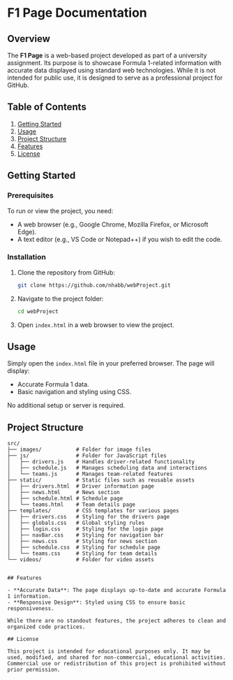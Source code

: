 # F1 Page Documentation

## Overview

The **F1 Page** is a web-based project developed as part of a university assignment. Its purpose is to showcase Formula 1-related information with accurate data displayed using standard web technologies. While it is not intended for public use, it is designed to serve as a professional project for GitHub.

## Table of Contents

1. [Getting Started](#getting-started)
2. [Usage](#usage)
3. [Project Structure](#project-structure)
4. [Features](#features)
5. [License](#license)

## Getting Started

### Prerequisites

To run or view the project, you need:

- A web browser (e.g., Google Chrome, Mozilla Firefox, or Microsoft Edge).
- A text editor (e.g., VS Code or Notepad++) if you wish to edit the code.

### Installation

1. Clone the repository from GitHub:
   ```bash
   git clone https://github.com/nhabb/webProject.git
   ```
2. Navigate to the project folder:
   ```bash
   cd webProject
   ```
3. Open `index.html` in a web browser to view the project.

## Usage

Simply open the `index.html` file in your preferred browser. The page will display:

- Accurate Formula 1 data.
- Basic navigation and styling using CSS.

No additional setup or server is required.

## Project Structure

```
src/
├── images/           # Folder for image files
├── js/               # Folder for JavaScript files
│   ├── drivers.js    # Handles driver-related functionality
│   ├── schedule.js   # Manages scheduling data and interactions
│   └── teams.js      # Manages team-related features
├── static/           # Static files such as reusable assets
│   ├── drivers.html  # Driver information page
│   ├── news.html     # News section
│   ├── schedule.html # Schedule page
│   └── teams.html    # Team details page
├── templates/        # CSS templates for various pages
│   ├── drivers.css   # Styling for the drivers page
│   ├── globals.css   # Global styling rules
│   ├── login.css     # Styling for the login page
│   ├── navBar.css    # Styling for navigation bar
│   ├── news.css      # Styling for news section
│   ├── schedule.css  # Styling for schedule page
│   └── teams.css     # Styling for team details
└── videos/           # Folder for video assets


## Features

- **Accurate Data**: The page displays up-to-date and accurate Formula 1 information.
- **Responsive Design**: Styled using CSS to ensure basic responsiveness.

While there are no standout features, the project adheres to clean and organized code practices.

## License

This project is intended for educational purposes only. It may be used, modified, and shared for non-commercial, educational activities. Commercial use or redistribution of this project is prohibited without prior permission.
